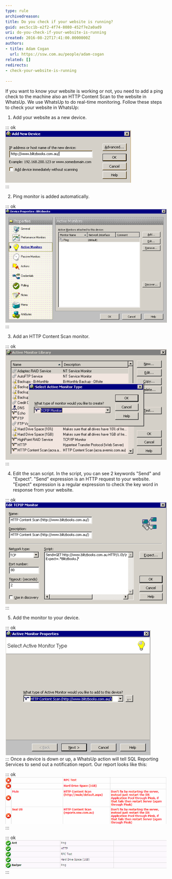 ```yaml
---
type: rule
archivedreason: 
title: Do you check if your website is running?
guid: aec5cc1b-e2f2-4f74-8080-452f7e2a0ad9
uri: do-you-check-if-your-website-is-running
created: 2016-08-22T17:41:00.0000000Z
authors:
- title: Adam Cogan
  url: https://ssw.com.au/people/adam-cogan
related: []
redirects:
- check-your-website-is-running

---
```


If you want to know your website is working or not, you need to add a ping check to the machine also an HTTP Content Scan to the website in WhatsUp. We use WhatsUp to do real-time monitoring.
Follow these steps to check your website in WhatsUp:
<!--endintro-->

1. Add your website as a new device. 

::: ok  
![Figure: New device](running1.GIF)  
:::

2. Ping monitor is added automatically. 

::: ok  
![Figure: Ping monitor](running2.GIF)  
:::

3. Add an HTTP Content Scan monitor. 

::: ok  
![Figure: HTTP Content Scan](running3.GIF)  
:::

4. Edit the scan script. In the script, you can see 2 keywords "Send" and "Expect".
"Send" expression is an  HTTP request to your website.
"Expect" expression is a regular expression to check the key word in response from your website.
 

::: ok  
![Figure: Edit scan script](running4.GIF)  
:::

5. Add the monitor to your device. 

::: ok  
![Figure: Add monitor](running5.GIF)  
:::
 Once a device is down or up, a WhatsUp action will tell SQL Reporting Services to send out a notification report. 
Our report looks like this: 

::: ok  
![Figure: Website doesn't work](running6.GIF)  
:::


::: ok  
![Figure: Website works](running7.GIF)  
:::
